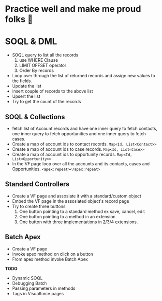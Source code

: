 # Practice well and make me proud folks 🍕



# SOQL & DML
 - SOQL query to list all the records
    1. use WHERE Clause 
    2. LIMIT OFFSET operator
    3. Order By records
 - Loop over through the list of returned records and assign new values to the fields. 
 - Update the list
 - Insert couple of records to the above list
 - Upsert the list
 - Try to get the count of the records


## SOQL & Collections

 - fetch list of Account records and have one inner query to fetch contacts, one inner query to fetch opportunities and one inner query to fetch cases. 
 - Create a map of account ids to contact records. `Map<Id, List<Contact>>`
 - Create a map of account ids to case records. `Map<Id, List<Case>>`
 - Create a map of account ids to opportunity records. `Map<Id, List<Opportunity>>`
 - In the VF page loop over all the accounts and its contacts, cases and Opportunities. `<apex:repeat></apex:repeat>`
 
 
 
 ## Standard Controllers
 
 - Create a VF page and assosiate it with a standard/custom object
 - Embed the VF page in the assosiated object's record page
 - Try to create three buttons 
   1. One button pointing to a standard method ex save, cancel, edit
   2. One button pointing to a method in an extension 
   3. One button with three implementations in 2/3/4 extensions. 

## Batch Apex
- Create a VF page 
- Invoke apex method on click on a button 
- From apex method invoke Batch Apex



__TODO__

- Dynamic SOQL
- Debugging Batch 
- Passing parameters in methods 
- Tags in Visualforce pages 


